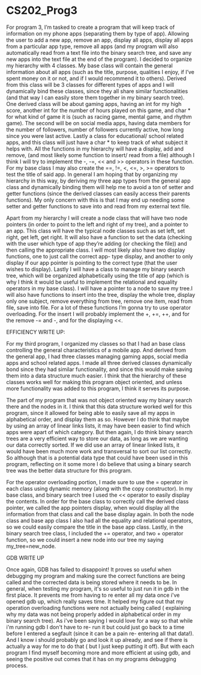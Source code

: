 # CS202_Prog3

For program 3, I’m tasked to create a program that will keep track of information on my phone apps (separating them by type of app). Allowing the user to add a new app, remove an app, display all apps, display all apps from a particular app type, remove all apps (and my program will also automatically read from a text file into the binary search tree, and save any new apps into the text file at the end of the program). I decided to organize my hierarchy with 4 classes. My base class will contain the general information about all apps (such as the title, purpose, qualities I enjoy, if I’ve spent money on it or not, and if I would recommend it to others). Derived from this class will be 3 classes for different types of apps and I will dynamically bind these classes, since they all share similar functionalities (and that way I can easily store them together in my binary search tree). One derived class will be about gaming apps, having an int for my high score, another int for the number of hours played on this game, and char * for what kind of game it is (such as racing game, mental game, and rhythm game). The second will be on social media apps, having data members for the number of followers, number of followers currently active, how long since you were last active. Lastly a class for educational/ school related apps, and this class will just have a char * to keep track of what subject it helps with. All the functions in my hierarchy will have a display, add and remove, (and most likely some function to insert/ read from a file) although I think I will try to implement the -, -=, << and >> operators in these function. For my base class I may also create the ==, !=, <, <=, >, >= operators to test the title of said app. In general I am hoping that by organizing my hierarchy in this way, by deriving my three app types from the general app class and dynamically binding them will help me to avoid a ton of setter and getter functions (since the derived classes can easily access their parents functions). My only concern with this is that I may end up needing some setter and getter functions to save into and read from my external text file.

Apart from my hierarchy I will create a node class that will have two node pointers (in order to point to the left and right of my tree), and a pointer to an app. This class will have the typical node classes such as set left, set right, get left, get right. It will also have a function to set the data (checking with the user which type of app they’re adding (or checking the file)) and then calling the appropriate class. I will most likely also have two display functions, one to just call the correct app- type display, and another to only display if our app pointer is pointing to the correct type (that the user wishes to display). Lastly I will have a class to manage my binary search tree, which will be organized alphabetically using the title of app (which is why I think it would be useful to implement the relational and equality operators in my base class). I will have a pointer to a node to save my tree.I will also have functions to insert into the tree, display the whole tree, display only one subject, remove everything from tree, remove one item, read from file, save into file. For a lot of these functions I’m gonna try to use operator overloading. For the insert I will probably implement the +, +=, ++, and for the remove -= and -, and for the displaying <<. 


EFFICIENCY WRITE UP: 	

For my third program, I organized my classes so that I had an base class controlling the general characteristics of a mobile app. And derived from the general app, I had three classes managing gaming apps, social media apps and school related apps. I made all three derived classes dynamically bond since they had similar functionality, and since this would make saving them into a data structure much easier. I think that the hierarchy of these classes works well for making this program object oriented, and unless more functionality was added to this program, I think it serves its purpose. 

The part of my program that was not object oriented way my binary search there and the nodes in it. I think that this data structure worked well for this program, since it allowed for being able to easily save all my apps in alphabetical order, and display them as so. However I do think that maybe by using an array of linear links lists, it may have been easier to find which apps were apart of which category. But then again, I do think binary search trees are a very efficient way to store our data, as long as we are wanting our data correctly sorted. If we did use an array of linear linked lists, it would have been much more work and transversal to sort our list correctly. So although that is a potential data type that could have been used in this program, reflecting on it some more I do believe that using a binary search tree was the better data structure for this program.

For the operator overloading portion, I made sure to use the = operator in each class using dynamic memory (along with the copy constructor). In my base class, and binary search tree I used the << operator to easily display the contents. In order for the base class to correctly call the derived class pointer, we called the app pointers display, when would display all the information from that class and call the base display again. In both the node class and base app class I also had all the equality and relational operators, so we could easily compare the title in the base app class. Lastly, in the binary search tree class, I included the += operator, and two + operator function, so we could insert a new node into our tree my saying my_tree=new_node. 

GDB WRITE UP

Once again, GDB has failed to disappoint! It proves so useful when debugging my program and making sure the correct functions are being called and the corrected data is being stored where it needs to be. In general, when testing my program, it's so useful to just run it in gdb in the first place. It prevents me from having to re enter all my data once i've opened gdb up, which really saves time.  It helped my figure out that my operation overloading functions were not actually being called ( explaining why my data was not being properly added in alphabetical order in my binary search tree). As i've been saying I would love for a way so that while i'm running gdb I don't have to re- run it but could just go back to a time before I entered a segfault (since it can be a pain re- entering all that data!). And I know i should probably go and look it up already, and see if there is actually a way for me to do that ( but I just keep putting it off). But with each program I find myself becoming more and more efficient at using gdb, and seeing the positive out comes that it has on my programs debugging process. 
